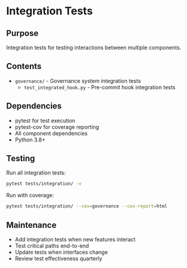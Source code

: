 # Integration Tests

## Purpose
Integration tests for testing interactions between multiple components.

## Contents
- `governance/` - Governance system integration tests
  - `test_integrated_hook.py` - Pre-commit hook integration tests

## Dependencies
- pytest for test execution
- pytest-cov for coverage reporting
- All component dependencies
- Python 3.8+

## Testing
Run all integration tests:
```bash
pytest tests/integration/ -v
```

Run with coverage:
```bash
pytest tests/integration/ --cov=governance --cov-report=html
```

## Maintenance
- Add integration tests when new features interact
- Test critical paths end-to-end
- Update tests when interfaces change
- Review test effectiveness quarterly